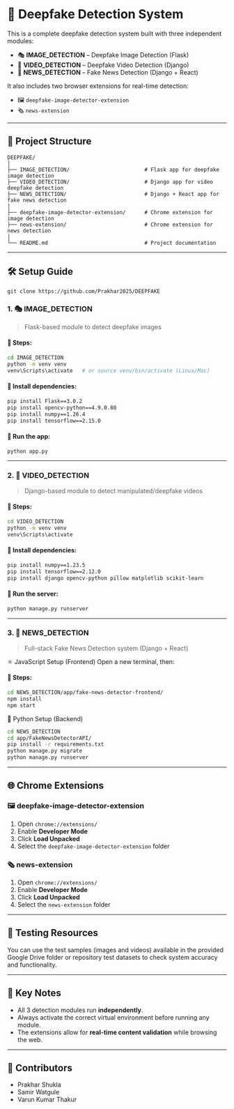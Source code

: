 
# 🧠 Deepfake Detection System

This is a complete deepfake detection system built with three independent modules:

- 🎭 **IMAGE_DETECTION** – Deepfake Image Detection (Flask)
- 🎥 **VIDEO_DETECTION** – Deepfake Video Detection (Django)
- 📰 **NEWS_DETECTION** – Fake News Detection (Django + React)

It also includes two browser extensions for real-time detection:

- 🖼️ `deepfake-image-detector-extension`
- 🗞️ `news-extension`

---

## 📁 Project Structure

```
DEEPFAKE/
│
├── IMAGE_DETECTION/                        # Flask app for deepfake image detection
├── VIDEO_DETECTION/                        # Django app for video deepfake detection
├── NEWS_DETECTION/                         # Django + React app for fake news detection
│
├── deepfake-image-detector-extension/      # Chrome extension for image detection
├── news-extension/                         # Chrome extension for news detection
│
└── README.md                               # Project documentation
```

---

## 🛠️ Setup Guide

```git clone https://github.com/Prakhar2025/DEEPFAKE```

### 1. 🎭 IMAGE_DETECTION

> Flask-based module to detect deepfake images

#### 📌 Steps:
```bash
cd IMAGE_DETECTION
python -m venv venv
venv\Scripts\activate   # or source venv/bin/activate (Linux/Mac)
```

#### 🔧 Install dependencies:
```bash
pip install Flask==3.0.2
pip install opencv-python==4.9.0.80
pip install numpy==1.26.4
pip install tensorflow==2.15.0
```

#### 🚀 Run the app:
```bash
python app.py
```

---

### 2. 🎥 VIDEO_DETECTION

> Django-based module to detect manipulated/deepfake videos

#### 📌 Steps:
```bash
cd VIDEO_DETECTION
python -m venv venv
venv\Scripts\activate
```

#### 🔧 Install dependencies:
```bash
pip install numpy==1.23.5
pip install tensorflow==2.12.0
pip install django opencv-python pillow matplotlib scikit-learn
```

#### 🚀 Run the server:
```bash
python manage.py runserver
```

---

### 3. 📰 NEWS_DETECTION

> Full-stack Fake News Detection system (Django + React)

⚛️ JavaScript Setup (Frontend)
Open a new terminal, then:

#### 📌 Steps:
```bash
cd NEWS_DETECTION/app/fake-news-detector-frontend/
npm install
npm start

```

🐍 Python Setup (Backend)
```bash
cd NEWS_DETECTION
cd app/FakeNewsDetectorAPI/
pip install -r requirements.txt
python manage.py migrate
python manage.py runserver

```

---

## 🌐 Chrome Extensions

### 🖼️ deepfake-image-detector-extension

1. Open `chrome://extensions/`
2. Enable **Developer Mode**
3. Click **Load Unpacked**
4. Select the `deepfake-image-detector-extension` folder

### 🗞️ news-extension

1. Open `chrome://extensions/`
2. Enable **Developer Mode**
3. Click **Load Unpacked**
4. Select the `news-extension` folder

---

## 🧪 Testing Resources

You can use the test samples (images and videos) available in the provided Google Drive folder or repository test datasets to check system accuracy and functionality.

---

## 📌 Key Notes

- All 3 detection modules run **independently**.
- Always activate the correct virtual environment before running any module.
- The extensions allow for **real-time content validation** while browsing the web.

---

## 👥 Contributors

- Prakhar Shukla
- Samir Watgule
- Varun Kumar Thakur

